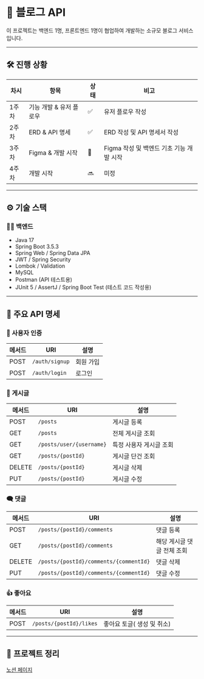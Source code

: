 # 📘 블로그 API

이 프로젝트는 백엔드 1명, 프론트엔드 1명이 협업하여 개발하는 소규모 블로그 서비스입니다.  

---
## 🛠️ 진행 상황

| 차시 | 항목 | 상태 | 비고 |
|------|-----------|-----|------|
| 1주차 | 기능 개발 & 유저 플로우 | ✅ | 유저 플로우 작성 |
| 2주차 | ERD & API 명세 | ✅ | ERD 작성 및 API 명세서 작성 |
| 3주차 | Figma & 개발 시작 | 🔄️ | Figma 작성 및 백엔드 기초 기능 개발 시작 |
| 4주차 | 개발 시작 | 🔜 | 미정 |

---

## ⚙️ 기술 스택
### 👩‍💻 백엔드
- Java 17
- Spring Boot 3.5.3
- Spring Web / Spring Data JPA
- JWT / Spring Security
- Lombok / Validation
- MySQL
- Postman (API 테스트용)
- JUnit 5 / AssertJ / Spring Boot Test (테스트 코드 작성용)

---

## 🔗 주요 API 명세

### 🔐 사용자 인증
| 메서드 | URI            | 설명             |
|--------|----------------|------------------|
| POST   | `/auth/signup`   | 회원 가입      |
| POST   | `/auth/login`   | 로그인      |

### 📄 게시글
| 메서드 | URI            | 설명             |
|--------|----------------|------------------|
| POST   | `/posts`   | 게시글 등록       |
| GET   | `/posts`    | 전체 게시글 조회    |
| GET   | `/posts/user/{username}`    | 특정 사용자 게시글 조회    |
| GET   | `/posts/{postId}`    | 게시글 단건 조회    |
| DELETE   | `/posts/{postId}`   | 게시글 삭제       |
| PUT   | `/posts/{postId}`   | 게시글 수정       |

### 🗨️ 댓글
| 메서드 | URI            | 설명             |
|--------|----------------|------------------|
| POST   | `/posts/{postId}/comments`   | 댓글 등록       |
| GET   | `/posts/{postId}/comments`    | 해당 게시글 댓글 전체 조회   |
| DELETE   | `/posts/{postId}/comments/{commentId}`   | 댓글 삭제       |
| PUT   | `/posts/{postId}/comments/{commentId}`   | 댓글 수정       |

### 👍 좋아요
| 메서드 | URI            | 설명             |
|--------|----------------|------------------|
| POST   | `/posts/{postId}/likes`   | 좋아요 토글( 생성 및 취소)  |


---
## 📖 프로젝트 정리
[노션 페이지](https://longhaired-stove-0a0.notion.site/Blog-22fc59509498809b8429c83931d7b26a)
